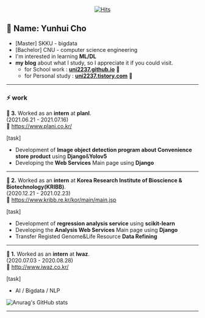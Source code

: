 
<!--
**uni2237/uni2237** is a ✨ _special_ ✨ repository because its `README.md` (this file) appears on your GitHub profile.

Here are some ideas to get you started:

- 🔭 I’m currently working on ...
- 🌱 I’m currently learning ...
- 👯 I’m looking to collaborate on ...
- 🤔 I’m looking for help with ...
- 💬 Ask me about ...
- 📫 How to reach me: ...
- 😄 Pronouns: ...
- ⚡ Fun fact: ...
-->
<div align=center>

[![Hits](https://hits.seeyoufarm.com/api/count/incr/badge.svg?url=https%3A%2F%2Fgithub.com%2Funi2237)](https://hits.seeyoufarm.com) 

</div>

## 🌱 Name: Yunhui Cho
- [Master]
    SKKU - bigdata  
- [Bachelor]
    CNU - computer science engineering  
- I'm interested in learning **ML/DL** 
- **my blog** about what I study, so I appreciate it if you could visit.
    + for School work : **[uni2237.github.io](https://uni2237.github.io/)** 💬
    + for Personal study : **[uni2237.tistory.com](https://uni2237.tistory.com/)** 💬
---  
### ⚡ work
**🖤 3.** Worked as an **intern** at **planI**.  
(2021.06.21 - 2021.07.16)    
🔗 https://www.plani.co.kr/
  
[task]
- Development of **Image object detection program about Convenience store product** using **Django**&**Yolov5**   
- Developing the **Web Services** Main page using **Django**

---  
**🖤 2.** Worked as an **intern** at **Korea Research Institute of Bioscience & Biotechnology(KRIBB)**.  
(2020.12.21 - 2021.02.23)    
🔗 https://www.kribb.re.kr/kor/main/main.jsp
  
[task]
- Development of **regression analysis service** using **scikit-learn**   
- Developing the **Analysis Web Services** Main page using **Django**
- Transfer Registed Genome&Life Resource **Data Refining**    
---  
**🖤 1.** Worked as an **intern** at **Iwaz**.  
(2020.07.03 - 2020.08.28)    
🔗 http://www.iwaz.co.kr/
  
[task]
- AI / Bigdata / NLP  

![Anurag's GitHub stats](https://github-readme-stats.vercel.app/api?username=uni2237&show_icons=true&theme=tokyonight)


<div align=center>

---  
<!--most used languages
[![Top Langs](https://github-readme-stats.vercel.app/api/top-langs/?username=uni2237&layout=compact)](https://github.com/uni2237/github-readme-stats)-->
<!--
[![Solved.ac
프로필](http://mazassumnida.wtf/api/v2/generate_badge?boj=ymsy1341)](https://solved.ac/ymsy1341)
[![Solved.ac
프로필](http://mazassumnida.wtf/api/v2/generate_badge?boj=uni2237)](https://solved.ac/uni2237)-->
<!--[![Top Langs](https://github-readme-stats.vercel.app/api/top-langs/?username=uni2237&layout=compact)](https://github.com/uni2237/github-readme-stats)-->

<!--[![Linkedin Badge](https://img.shields.io/badge/-LinkedIn-blue?style=flat-square&logo=Linkedin&logoColor=white&link=https://www.linkedin.com/in/seong-yun-byeon-8183a8113/)](https://www.linkedin.com/in/seong-yun-byeon-8183a8113/) -->
